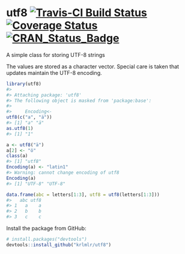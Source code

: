 
utf8 [![Travis-CI Build Status](https://travis-ci.org/krlmlr/utf8.svg?branch=master)](https://travis-ci.org/krlmlr/utf8) [![Coverage Status](https://img.shields.io/codecov/c/github/krlmlr/utf8/master.svg)](https://codecov.io/github/krlmlr/utf8?branch=master) [![CRAN\_Status\_Badge](http://www.r-pkg.org/badges/version/utf8)](https://cran.r-project.org/package=utf8)
==============================================================================================================================================================================================================================================================================================================================================================================

A simple class for storing UTF-8 strings

The values are stored as a character vector. Special care is taken that updates maintain the UTF-8 encoding.

``` r
library(utf8)
#> 
#> Attaching package: 'utf8'
#> The following object is masked from 'package:base':
#> 
#>     Encoding<-
utf8(c("a", "ä"))
#> [1] "a" "ä"
as.utf8(1)
#> [1] "1"

a <- utf8("ä")
a[2] <- "ö"
class(a)
#> [1] "utf8"
Encoding(a) <- "latin1"
#> Warning: cannot change encoding of utf8
Encoding(a)
#> [1] "UTF-8" "UTF-8"

data.frame(abc = letters[1:3], utf8 = utf8(letters[1:3]))
#>   abc utf8
#> 1   a    a
#> 2   b    b
#> 3   c    c
```

Install the package from GitHub:

``` r
# install.packages("devtools")
devtools::install_github("krlmlr/utf8")
```
